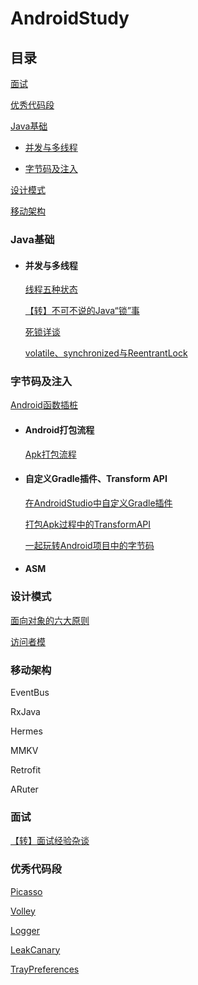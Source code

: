 # AndroidStudy





## 目录

[面试](#面试)

[优秀代码段](#优秀代码段)

[Java基础](#Java基础)

- [并发与多线程](#并发与多线程)

- [字节码及注入](#字节码及注入)



[设计模式](#设计模式)

[移动架构](#移动架构)

























### Java基础

- #### 并发与多线程

  [线程五种状态](java/线程五种状态.md)

  [【转】不可不说的Java“锁”事](java/不可不说的Java"锁"事.md)

  [死锁详谈](java/死锁详谈.md)

  [volatile、synchronized与ReentrantLock](java/volatile、synchronized与ReentrantLock.md)





### 字节码及注入

[Android函数插桩](bytecode/Android函数插桩.md)

- #### Android打包流程

  [Apk打包流程](bytecode/Apk打包流程.md)





- #### 自定义Gradle插件、Transform API

  [在AndroidStudio中自定义Gradle插件](bytecode/在AndroidStudio中自定义Gradle插件.md)

  [打包Apk过程中的TransformAPI](bytecode/打包Apk过程中的TransformAPI.md)

  [一起玩转Android项目中的字节码](bytecode/一起玩转Android项目中的字节码.md)



- #### ASM







### 设计模式

[面向对象的六大原则](design/面向对象的六大原则.md)

[访问者模](design/访问者模.md)





### 移动架构

EventBus

RxJava

Hermes

MMKV

Retrofit

ARuter











### 面试

[【转】面试经验杂谈](interview/面试经验杂谈.md)









### 优秀代码段

[Picasso](code/good-code/Picasso.md)

[Volley](code/good-code/Volley.md)

[Logger](code/good-code/Logger.md)

[LeakCanary](code/good-code/LeakCanary.md)

[TrayPreferences](code/good-code/TrayPreferences.md)











